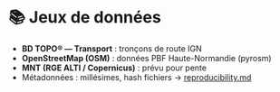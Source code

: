 # 📚 Jeux de données

- **BD TOPO® — Transport** : tronçons de route IGN
- **OpenStreetMap (OSM)** : données PBF Haute-Normandie (pyrosm)
- **MNT (RGE ALTI / Copernicus)** : prévu pour pente
- Métadonnées : millésimes, hash fichiers → [reproducibility.md](reproducibility.md)